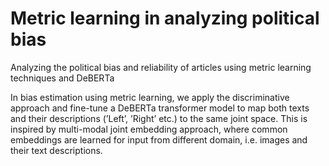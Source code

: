 # Metric learning in analyzing political bias
Analyzing the political bias and reliability of articles using metric learning techniques and DeBERTa

In bias estimation using metric learning, we apply the
discriminative approach and fine-tune a DeBERTa transformer
model to map both texts and their descriptions (’Left’, ’Right’
etc.) to the same joint space. This is inspired by multi-modal
joint embedding approach, where common embeddings are
learned for input from different domain, i.e. images and their
text descriptions.
